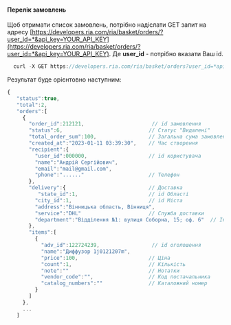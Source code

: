 #### Перелік замовлень 

Щоб отримати список замовлень, потрібно надіслати GET запит на адресу [https://developers.ria.com/ria/basket/orders/?user_id=*&api_key=YOUR_API_KEY](https://developers.ria.com/ria/basket/orders/?user_id=*&api_key=YOUR_API_KEY). Де **user_id** - потрібно вказати Ваш id.

````javascript
  curl -X GET https://developers.ria.com/ria/basket/orders?user_id=*api_key=YOUR_API_KEY
 ````
 Результат буде орієнтовно наступним:

```javascript
{
   "status":true,
   "total":2,
   "orders":[
     {
       "order_id":212121,                      // id замовлення
       "status":6,                            // Статус "Видалені"
       "total_order_sum":100,                 // Загальна сума замовлення
       "created_at":"2023-01-11 03:39:30",    // Час створення
       "recipient":{
         "user_id":000000,                    // id користувача
         "name":"Андрій Сергійович",
         "email":"mail@gmail.com",
         "phone":"......"                     // Телефон
       },
       "delivery":{                           // Доставка
          "state_id":1,                       // id Області
         "city_id":1,                         // id Міста
         "address":"Вінницька область, Вінниця",
         "service":"DHL"                      // Служба доставки
         "department":"Відділення №1: вулиця Соборна, 15; оф. 6"  // Інформація про відділення
       },
       "items":[
         {
           "adv_id":122724239,                 // id оголошення
           "name":"Диффузор 1j0121207m",
           "price":100,                       // Ціна
           "count":1,                         // Кількість
           "note":""                          // Нотатки
           "vendor_code":"",                  // Код постачальника
           "catalog_numbers":""               // Каталожний номер
         }
       ]
     },
     ...
   ]
```



